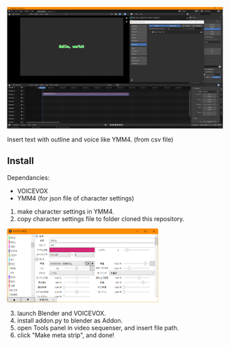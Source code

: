 <img src="images\screenshot.png">

Insert text with outline and voice like YMM4. (from csv file)

## Install
Dependancies:
 - VOICEVOX
 - YMM4 (for json file of character settings)

1. make character settings in YMM4. 
2. copy character settings file to folder cloned this repository. 
<img src="images\YMM4.png" width="70%">

3. launch Blender and VOICEVOX.
4. install addon.py to blender as Addon.
5. open Tools panel in video sequenser, and insert file path.
6. click "Make meta strip", and done!
